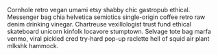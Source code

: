 Cornhole retro vegan umami etsy shabby chic gastropub ethical. Messenger bag chia helvetica semiotics single-origin coffee retro raw denim drinking vinegar. Chartreuse vexillologist trust fund ethical skateboard unicorn kinfolk locavore stumptown. Selvage tote bag marfa venmo, viral pickled cred try-hard pop-up raclette hell of squid air plant mlkshk hammock.